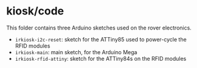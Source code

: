 # kiosk/code

This folder contains three Arduino sketches used on the rover electronics.

  * `irkiosk-i2c-reset`: sketch for the ATTiny85 used to power-cycle the RFID modules
  * `irkiosk-main`: main sketch, for the Arduino Mega
  * `irkiosk-rfid-attiny`: sketch for the ATTiny84s on the RFID modules
